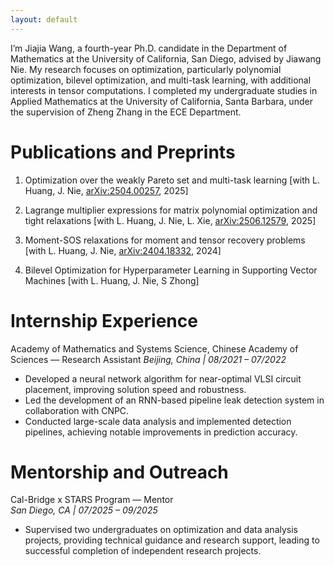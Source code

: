 ```yaml
---
layout: default
---
```



  I’m Jiajia Wang, a fourth-year Ph.D. candidate in the Department of Mathematics at the University of California, San Diego, advised by Jiawang Nie. My research focuses on optimization, particularly polynomial optimization, bilevel optimization, and multi-task learning, with additional interests in tensor computations. I completed my undergraduate studies in Applied Mathematics at the University of California, Santa Barbara, under the supervision of Zheng Zhang in the ECE Department.
  
# Publications and Preprints
1. Optimization over the weakly Pareto set and multi-task learning
   [with L. Huang, J. Nie,  [arXiv:2504.00257](https://arxiv.org/abs/2504.00257), 2025] 

3. Lagrange multiplier expressions for matrix polynomial optimization and tight relaxations
   [with L. Huang, J. Nie, L. Xie, [arXiv:2506.12579](https://arxiv.org/abs/2506.12579), 2025] 

4. Moment-SOS relaxations for moment and tensor recovery problems
   [with L. Huang, J. Nie, [arXiv:2404.18332](https://arxiv.org/abs/2404.18332), 2024]

5. Bilevel Optimization for Hyperparameter Learning in Supporting Vector Machines
   [with L. Huang, J. Nie, S Zhong]

# Internship Experience 
Academy of Mathematics and Systems Science, Chinese Academy of Sciences — Research Assistant
*Beijing, China | 08/2021 – 07/2022*
- Developed a neural network algorithm for near-optimal VLSI circuit placement, improving solution speed and robustness.  
- Led the development of an RNN-based pipeline leak detection system in collaboration with CNPC.  
- Conducted large-scale data analysis and implemented detection pipelines, achieving notable improvements in prediction accuracy.


# Mentorship and Outreach
Cal-Bridge x STARS Program — Mentor  
*San Diego, CA | 07/2025 – 09/2025*
- Supervised two undergraduates on optimization and data analysis projects, providing technical guidance and research support, leading to successful completion of independent research projects.

